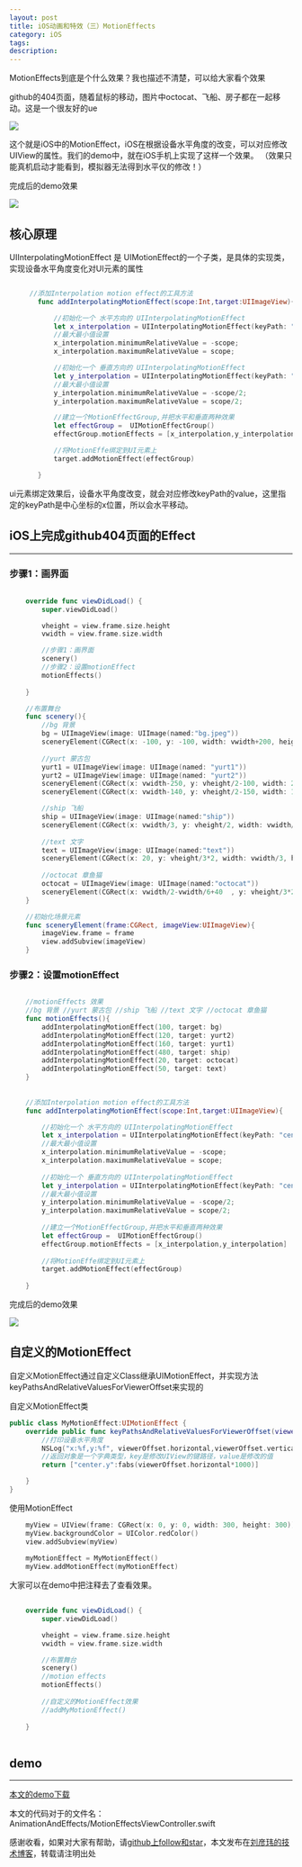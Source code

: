 ```yaml
---
layout: post
title: iOS动画和特效（三）MotionEffects
category: iOS
tags:
description:
---
```


MotionEffects到底是个什么效果？我也描述不清楚，可以给大家看个效果

github的404页面，随着鼠标的移动，图片中octocat、飞船、房子都在一起移动。这是一个很友好的ue

![]({{site.url}}/assets/uploads/github404.gif)

这个就是iOS中的MotionEffect，iOS在根据设备水平角度的改变，可以对应修改UIView的属性。我们的demo中，就在iOS手机上实现了这样一个效果。
（效果只能真机启动才能看到，模拟器无法得到水平仪的修改！）

完成后的demo效果

![]({{site.url}}/assets/uploads/motionEffect1.gif)

## 核心原理

UIInterpolatingMotionEffect 是 UIMotionEffect的一个子类，是具体的实现类，实现设备水平角度变化对UI元素的属性

````swift

     //添加Interpolation motion effect的工具方法
       func addInterpolatingMotionEffect(scope:Int,target:UIImageView){

           //初始化一个 水平方向的 UIInterpolatingMotionEffect
           let x_interpolation = UIInterpolatingMotionEffect(keyPath: "center.x", type:.TiltAlongHorizontalAxis)
           //最大最小值设置
           x_interpolation.minimumRelativeValue = -scope;
           x_interpolation.maximumRelativeValue = scope;

           //初始化一个 垂直方向的 UIInterpolatingMotionEffect
           let y_interpolation = UIInterpolatingMotionEffect(keyPath: "center.y", type:.TiltAlongVerticalAxis)
           //最大最小值设置
           y_interpolation.minimumRelativeValue = -scope/2;
           y_interpolation.maximumRelativeValue = scope/2;

           //建立一个MotionEffectGroup,并把水平和垂直两种效果
           let effectGroup =  UIMotionEffectGroup()
           effectGroup.motionEffects = [x_interpolation,y_interpolation]

           //将MotionEffe绑定到UI元素上
           target.addMotionEffect(effectGroup)

       }


````

ui元素绑定效果后，设备水平角度改变，就会对应修改keyPath的value，这里指定的keyPath是中心坐标的x位置，所以会水平移动。


## iOS上完成github404页面的Effect
---

### 步骤1：画界面

````swift

    override func viewDidLoad() {
        super.viewDidLoad()

        vheight = view.frame.size.height
        vwidth = view.frame.size.width

        //步骤1：画界面
        scenery()
        //步骤2：设置motionEffect
        motionEffects()
        
    }

    //布置舞台
    func scenery(){
        //bg 背景 
        bg = UIImageView(image: UIImage(named:"bg.jpeg"))
        sceneryElement(CGRect(x: -100, y: -100, width: vwidth+200, height: vheight+200), imageView: bg)
        
        //yurt 蒙古包 
        yurt1 = UIImageView(image: UIImage(named: "yurt1"))
        yurt2 = UIImageView(image: UIImage(named: "yurt2"))
        sceneryElement(CGRect(x: vwidth-250, y: vheight/2-100, width: 200, height: 75), imageView: yurt1)
        sceneryElement(CGRect(x: vwidth-140, y: vheight/2-150, width: 120, height: 50), imageView: yurt2)

        //ship 飞船 
        ship = UIImageView(image: UIImage(named:"ship"))
        sceneryElement(CGRect(x: vwidth/3, y: vheight/2, width: vwidth/3*2, height: vwidth/3), imageView: ship)
        
        //text 文字
        text = UIImageView(image: UIImage(named:"text"))
        sceneryElement(CGRect(x: 20, y: vheight/3*2, width: vwidth/3, height: vwidth/3), imageView: text)
        
        //octocat 章鱼猫
        octocat = UIImageView(image: UIImage(named:"octocat"))
        sceneryElement(CGRect(x: vwidth/2-vwidth/6+40  , y: vheight/3*2, width: vwidth/3, height: vwidth/3*1.2), imageView: octocat)
    }

    //初始化场景元素
    func sceneryElement(frame:CGRect, imageView:UIImageView){
        imageView.frame = frame
        view.addSubview(imageView)
    }

````


### 步骤2：设置motionEffect

````swift

    //motionEffects 效果
    //bg 背景 //yurt 蒙古包 //ship 飞船 //text 文字 //octocat 章鱼猫
    func motionEffects(){
        addInterpolatingMotionEffect(100, target: bg)
        addInterpolatingMotionEffect(120, target: yurt2)
        addInterpolatingMotionEffect(160, target: yurt1)
        addInterpolatingMotionEffect(480, target: ship)
        addInterpolatingMotionEffect(20, target: octocat)
        addInterpolatingMotionEffect(50, target: text)
    }
    
    
    //添加Interpolation motion effect的工具方法
    func addInterpolatingMotionEffect(scope:Int,target:UIImageView){

        //初始化一个 水平方向的 UIInterpolatingMotionEffect
        let x_interpolation = UIInterpolatingMotionEffect(keyPath: "center.x", type:.TiltAlongHorizontalAxis)
        //最大最小值设置
        x_interpolation.minimumRelativeValue = -scope;
        x_interpolation.maximumRelativeValue = scope;
        
        //初始化一个 垂直方向的 UIInterpolatingMotionEffect
        let y_interpolation = UIInterpolatingMotionEffect(keyPath: "center.y", type:.TiltAlongVerticalAxis)
        //最大最小值设置
        y_interpolation.minimumRelativeValue = -scope/2;
        y_interpolation.maximumRelativeValue = scope/2;
        
        //建立一个MotionEffectGroup,并把水平和垂直两种效果
        let effectGroup =  UIMotionEffectGroup()
        effectGroup.motionEffects = [x_interpolation,y_interpolation]
        
        //将MotionEffe绑定到UI元素上
        target.addMotionEffect(effectGroup)
        
    }


````
完成后的demo效果

![]({{site.url}}/assets/uploads/motionEffect1.gif)

## 自定义的MotionEffect

自定义MotionEffect通过自定义Class继承UIMotionEffect，并实现方法keyPathsAndRelativeValuesForViewerOffset来实现的

自定义MotionEffect类

````swift
public class MyMotionEffect:UIMotionEffect {
    override public func keyPathsAndRelativeValuesForViewerOffset(viewerOffset: UIOffset) -> [String : AnyObject]? {
        //打印设备水平角度
        NSLog("x:%f,y:%f", viewerOffset.horizontal,viewerOffset.vertical)
        //返回对象是一个字典类型，key是修改UIView的键路径，value是修改的值
        return ["center.y":fabs(viewerOffset.horizontal*1000)]

    }
}

````

使用MotionEffect

````swift
    myView = UIView(frame: CGRect(x: 0, y: 0, width: 300, height: 300))
    myView.backgroundColor = UIColor.redColor()
    view.addSubview(myView)
    
    myMotionEffect = MyMotionEffect()
    myView.addMotionEffect(myMotionEffect)

````

大家可以在demo中把注释去了查看效果。

````swift
 
    override func viewDidLoad() {
        super.viewDidLoad()

        vheight = view.frame.size.height
        vwidth = view.frame.size.width

        //布置舞台
        scenery()
        //motion effects
        motionEffects()
        
        //自定义的MotionEffect效果
        //addMyMotionEffect()
        
    }
    
````


## demo
---
[本文的demo下载](https://github.com/coolnameismy/demo/tree/master/AnimationAndEffects)

本文的代码对于的文件名：AnimationAndEffects/MotionEffectsViewController.swift

感谢收看，如果对大家有帮助，请[github上follow和star](https://github.com/coolnameismy)，本文发布在[刘彦玮的技术博客](http://liuyanwei.jumppo.com/)，转载请注明出处